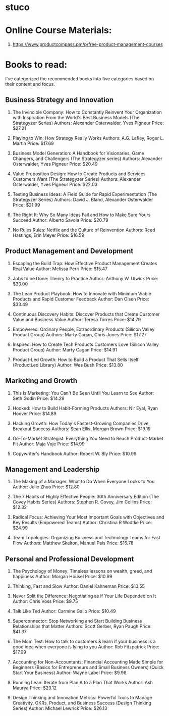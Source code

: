 # stuco

# Online Course Materials:
1. https://www.productcompass.pm/p/free-product-management-courses


# Books to read:

I've categorized the recommended books into five categories based on their content and focus.

## Business Strategy and Innovation

1. The Invincible Company: How to Constantly Reinvent Your Organization with Inspiration From the World's Best Business Models (The Strategyzer Series)
   Authors: Alexander Osterwalder, Yves Pigneur
   Price: $27.21

2. Playing to Win: How Strategy Really Works
   Authors: A.G. Lafley, Roger L. Martin
   Price: $17.69

3. Business Model Generation: A Handbook for Visionaries, Game Changers, and Challengers (The Strategyzer series)
   Authors: Alexander Osterwalder, Yves Pigneur
   Price: $20.49

4. Value Proposition Design: How to Create Products and Services Customers Want (The Strategyzer Series)
   Authors: Alexander Osterwalder, Yves Pigneur
   Price: $22.03

5. Testing Business Ideas: A Field Guide for Rapid Experimentation (The Strategyzer Series)
   Authors: David J. Bland, Alexander Osterwalder
   Price: $21.99

6. The Right It: Why So Many Ideas Fail and How to Make Sure Yours Succeed
   Author: Alberto Savoia
   Price: $20.79

7. No Rules Rules: Netflix and the Culture of Reinvention
   Authors: Reed Hastings, Erin Meyer
   Price: $16.59

## Product Management and Development

1. Escaping the Build Trap: How Effective Product Management Creates Real Value
   Author: Melissa Perri
   Price: $15.47

2. Jobs to be Done: Theory to Practice
   Author: Anthony W. Ulwick
   Price: $30.00

3. The Lean Product Playbook: How to Innovate with Minimum Viable Products and Rapid Customer Feedback
   Author: Dan Olsen
   Price: $33.49

4. Continuous Discovery Habits: Discover Products that Create Customer Value and Business Value
   Author: Teresa Torres
   Price: $14.79

5. Empowered: Ordinary People, Extraordinary Products (Silicon Valley Product Group)
   Authors: Marty Cagan, Chris Jones
   Price: $17.27

6. Inspired: How to Create Tech Products Customers Love (Silicon Valley Product Group)
   Author: Marty Cagan
   Price: $14.91

7. Product-Led Growth: How to Build a Product That Sells Itself (ProductLed Library)
   Author: Wes Bush
   Price: $13.80

## Marketing and Growth

1. This Is Marketing: You Can't Be Seen Until You Learn to See
   Author: Seth Godin
   Price: $14.29

2. Hooked: How to Build Habit-Forming Products
   Authors: Nir Eyal, Ryan Hoover
   Price: $14.89

3. Hacking Growth: How Today's Fastest-Growing Companies Drive Breakout Success
   Authors: Sean Ellis, Morgan Brown
   Price: $19.19

4. Go-To-Market Strategist: Everything You Need to Reach Product-Market Fit
   Author: Maja Voje
   Price: $14.99

5. Copywriter's Handbook
   Author: Robert W. Bly
   Price: $10.99

## Management and Leadership

1. The Making of a Manager: What to Do When Everyone Looks to You
   Author: Julie Zhuo
   Price: $12.80

2. The 7 Habits of Highly Effective People: 30th Anniversary Edition (The Covey Habits Series)
   Authors: Stephen R. Covey, Jim Collins
   Price: $12.32

3. Radical Focus: Achieving Your Most Important Goals with Objectives and Key Results (Empowered Teams)
   Author: Christina R Wodtke
   Price: $24.99

4. Team Topologies: Organizing Business and Technology Teams for Fast Flow
   Authors: Matthew Skelton, Manuel Pais
   Price: $16.78

## Personal and Professional Development

1. The Psychology of Money: Timeless lessons on wealth, greed, and happiness
   Author: Morgan Housel
   Price: $10.99

2. Thinking, Fast and Slow
   Author: Daniel Kahneman
   Price: $13.55

3. Never Split the Difference: Negotiating as if Your Life Depended on It
   Author: Chris Voss
   Price: $9.75

4. Talk Like Ted
   Author: Carmine Gallo
   Price: $10.49

5. Superconnector: Stop Networking and Start Building Business Relationships that Matter
   Authors: Scott Gerber, Ryan Paugh
   Price: $41.37

6. The Mom Test: How to talk to customers & learn if your business is a good idea when everyone is lying to you
   Author: Rob Fitzpatrick
   Price: $17.99

7. Accounting for Non-Accountants: Financial Accounting Made Simple for Beginners (Basics for Entrepreneurs and Small Business Owners) (Quick Start Your Business)
   Author: Wayne Label
   Price: $9.96

8. Running Lean: Iterate from Plan A to a Plan That Works
   Author: Ash Maurya
   Price: $23.12

9. Design Thinking and Innovation Metrics: Powerful Tools to Manage Creativity, OKRs, Product, and Business Success (Design Thinking Series)
   Author: Michael Lewrick
   Price: $26.13

